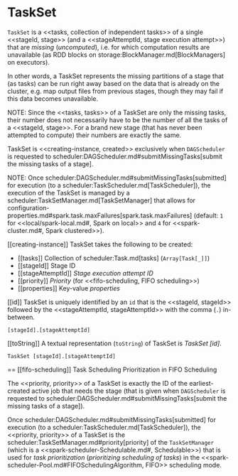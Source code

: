 # TaskSet

`TaskSet` is a <<tasks, collection of independent tasks>> of a single <<stageId, stage>> (and a <<stageAttemptId, stage execution attempt>>) that are *missing* (_uncomputed_), i.e. for which computation results are unavailable (as RDD blocks on storage:BlockManager.md[BlockManagers] on executors).

In other words, a TaskSet represents the missing partitions of a stage that (as tasks) can be run right away based on the data that is already on the cluster, e.g. map output files from previous stages, though they may fail if this data becomes unavailable.

NOTE: Since the <<tasks, tasks>> of a TaskSet are only the missing tasks, their number does not necessarily have to be the number of all the tasks of a <<stageId, stage>>. For a brand new stage (that has never been attempted to compute) their numbers are exactly the same.

TaskSet is <<creating-instance, created>> exclusively when `DAGScheduler` is requested to scheduler:DAGScheduler.md#submitMissingTasks[submit the missing tasks of a stage].

NOTE: Once scheduler:DAGScheduler.md#submitMissingTasks[submitted] for execution (to a scheduler:TaskScheduler.md[TaskScheduler]), the execution of the TaskSet is managed by a scheduler:TaskSetManager.md[TaskSetManager] that allows for configuration-properties.md#spark.task.maxFailures[spark.task.maxFailures] (default: `1` for <<local/spark-local.md#, Spark on local>> and `4` for <<spark-cluster.md#, Spark clustered>>).

[[creating-instance]]
TaskSet takes the following to be created:

* [[tasks]] Collection of scheduler:Task.md[tasks] (`Array[Task[_]]`)
* [[stageId]] Stage ID
* [[stageAttemptId]] *Stage execution attempt ID*
* [[priority]] *Priority* (for <<fifo-scheduling, FIFO scheduling>>)
* [[properties]] Key-value *properties*

[[id]]
TaskSet is uniquely identified by an `id` that is the <<stageId, stageId>> followed by the <<stageAttemptId, stageAttemptId>> with the comma (`.`) in-between.

```
[stageId].[stageAttemptId]
```

[[toString]]
A textual representation (`toString`) of TaskSet is *TaskSet [id]*.

```
TaskSet [stageId].[stageAttemptId]
```

== [[fifo-scheduling]] Task Scheduling Prioritization in FIFO Scheduling

The <<priority, priority>> of a TaskSet is exactly the ID of the earliest-created active job that needs the stage (that is given when `DAGScheduler` is requested to scheduler:DAGScheduler.md#submitMissingTasks[submit the missing tasks of a stage]).

Once scheduler:DAGScheduler.md#submitMissingTasks[submitted] for execution (to a scheduler:TaskScheduler.md[TaskScheduler]), the <<priority, priority>> of a TaskSet is the scheduler:TaskSetManager.md#priority[priority] of the `TaskSetManager` (which is a <<spark-scheduler-Schedulable.md#, Schedulable>>) that is used for *task prioritization* (_prioritizing scheduling of tasks_) in the <<spark-scheduler-Pool.md#FIFOSchedulingAlgorithm, FIFO>> scheduling mode.
